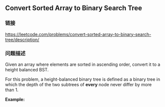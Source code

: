 ## Convert Sorted Array to Binary Search Tree  
### 链接  
https://leetcode.com/problems/convert-sorted-array-to-binary-search-tree/description/  
### 问题描述
Given an array where elements are sorted in ascending order, convert it to a height balanced BST.

For this problem, a height-balanced binary tree is defined as a binary tree in which the depth of the two subtrees of **every** node never differ by more than 1.

**Example:**
